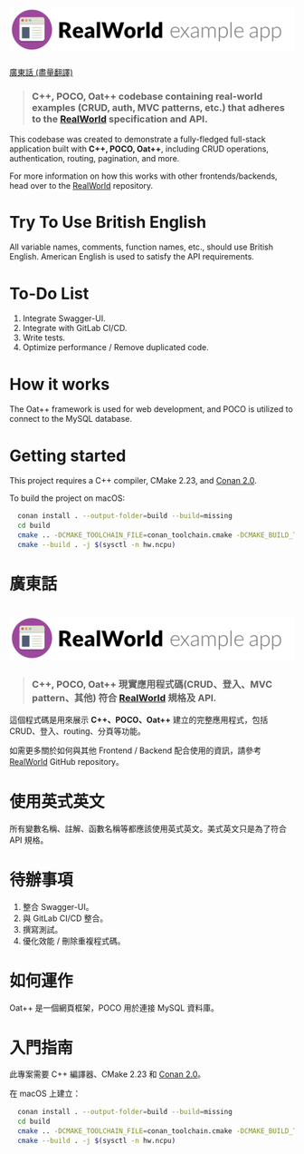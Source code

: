 # ![RealWorld Example App](logo.png)

[廣東話 (盡量翻譯)](#廣東話) 

> ### C++, POCO, Oat++ codebase containing real-world examples (CRUD, auth, MVC patterns, etc.) that adheres to the [RealWorld](https://github.com/gothinkster/realworld) specification and API.

This codebase was created to demonstrate a fully-fledged full-stack application built with **C++, POCO, Oat++**, including CRUD operations, authentication, routing, pagination, and more.

For more information on how this works with other frontends/backends, head over to the [RealWorld](https://github.com/gothinkster/realworld) repository.

# Try To Use British English

All variable names, comments, function names, etc., should use British English. American English is used to satisfy the API requirements.

# To-Do List

1. Integrate Swagger-UI.
2. Integrate with GitLab CI/CD.
3. Write tests.
4. Optimize performance / Remove duplicated code.

# How it works

The Oat++ framework is used for web development, and POCO is utilized to connect to the MySQL database.

# Getting started

This project requires a C++ compiler, CMake 2.23, and [Conan 2.0](https://conan.io/).

To build the project on macOS:

```bash
  conan install . --output-folder=build --build=missing
  cd build
  cmake .. -DCMAKE_TOOLCHAIN_FILE=conan_toolchain.cmake -DCMAKE_BUILD_TYPE=Release
  cmake --build . -j $(sysctl -n hw.ncpu)
```

# 廣東話
# ![RealWorld 示範應用程式](logo.png)

> ### C++, POCO, Oat++ 現實應用程式碼(CRUD、登入、MVC pattern、其他) 符合 [RealWorld](https://github.com/gothinkster/realworld) 規格及 API.

這個程式碼是用來展示 **C++、POCO、Oat++** 建立的完整應用程式，包括 CRUD、登入、routing、分頁等功能。

如需更多關於如何與其他 Frontend / Backend 配合使用的資訊，請參考 [RealWorld](https://github.com/gothinkster/realworld) GitHub repository。

# 使用英式英文

所有變數名稱、註解、函數名稱等都應該使用英式英文。美式英文只是為了符合 API 規格。

# 待辦事項

1. 整合 Swagger-UI。
2. 與 GitLab CI/CD 整合。
3. 撰寫測試。
4. 優化效能 / 刪除重複程式碼。

# 如何運作

Oat++ 是一個網頁框架，POCO 用於連接 MySQL 資料庫。

# 入門指南

此專案需要 C++ 編譯器、CMake 2.23 和 [Conan 2.0](https://conan.io/)。

在 macOS 上建立：

```bash
  conan install . --output-folder=build --build=missing
  cd build
  cmake .. -DCMAKE_TOOLCHAIN_FILE=conan_toolchain.cmake -DCMAKE_BUILD_TYPE=Release
  cmake --build . -j $(sysctl -n hw.ncpu)
```
